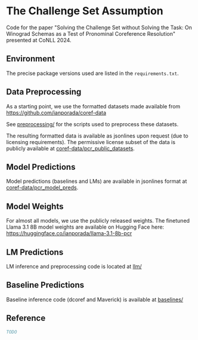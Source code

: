# The Challenge Set Assumption

Code for the paper "Solving the Challenge Set without Solving the Task: On Winograd Schemas as a Test of Pronominal Coreference Resolution" presented at CoNLL 2024.

## Environment

The precise package versions used are listed in the `requirements.txt`.

## Data Preprocessing

As a starting point, we use the formatted datasets made available from https://github.com/ianporada/coref-data

See [preprocessing/](preprocessing/) for the scripts used to preprocess these datasets.

The resulting formatted data is available as jsonlines upon request (due to licensing requirements). The permissive license subset of the data is publicly available at [coref-data/pcr_public_datasets](https://huggingface.co/datasets/coref-data/pcr_public_datasets/).

## Model Predictions

Model predictions (baselines and LMs) are available in jsonlines format at [coref-data/pcr_model_preds](https://huggingface.co/datasets/coref-data/pcr_model_preds).

## Model Weights

For almost all models, we use the publicly released weights. The finetuned Llama 3.1 8B model weights are available on Hugging Face here: https://huggingface.co/ianporada/llama-3.1-8b-pcr

## LM Predictions

LM inference and preprocessing code is located at [llm/](llm/)

## Baseline Predictions

Baseline inference code (dcoref and Maverick) is available at [baselines/](baselines/)

## Reference

```bibtex
TODO
```
